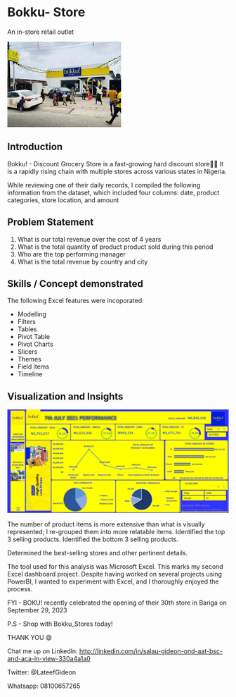 # Bokku- Store
An in-store retail outlet

![](download(4).jpeg)

## Introduction

Bokku! - Discount Grocery Store  is a fast-growing hard discount store🚀🚀 It is a rapidly rising chain with multiple stores across various states in Nigeria.

While reviewing one of their daily records, I compiled the following information from the dataset, which included four columns: date, product categories, store location, and amount

## Problem Statement 
1. What is our total revenue over the cost of 4 years
2. What is the total quantity of product product sold during this period
3. Who are the top performing manager
4. What is the total revenue by country and city

## Skills / Concept demonstrated

The following Excel features were incoporated: 

- Modelling
- Filters
- Tables
- Pivot Table
- Pivot Charts
- Slicers
- Themes
- Field items
- Timeline

## Visualization and Insights

![](bokku.jpg)

The number of product items is more extensive than what is visually represented; I re-grouped them into more relatable items.
Identified the top 3 selling products.
Identified the bottom 3 selling products.

Determined the best-selling stores and other pertinent details.

The tool used for this analysis was Microsoft Excel. This marks my second Excel dashboard project. Despite having worked on several projects using PowerBI, I wanted to experiment with Excel, and I thoroughly enjoyed the process.

FYI - BOKU! recently celebrated the opening of their 30th store in Bariga on September 29, 2023

P.S -  Shop with Bokku_Stores today! 

THANK YOU 😄

Chat me up on Linkedln: http://linkedin.com/in/salau-gideon-ond-aat-bsc-and-aca-in-view-330a4a1a0

Twitter: @LateefGideon

Whatsapp: 08100657265






